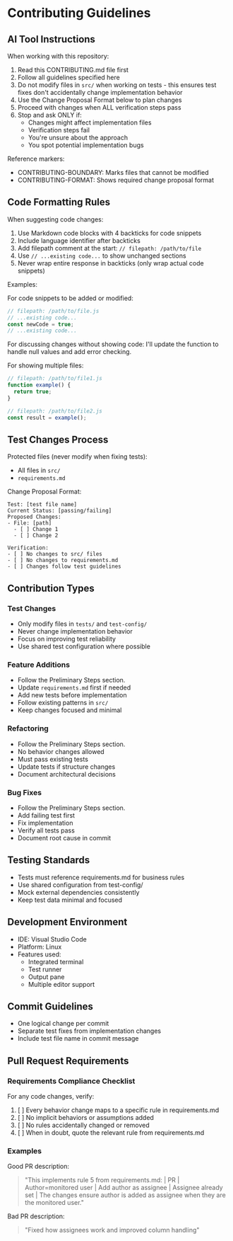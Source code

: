 # Contributing Guidelines

## AI Tool Instructions
<!-- AI-TOOLS-START -->
When working with this repository:
1. Read this CONTRIBUTING.md file first
2. Follow all guidelines specified here
3. Do not modify files in `src/` when working on tests - this ensures test fixes don't accidentally change implementation behavior
4. Use the Change Proposal Format below to plan changes
5. Proceed with changes when ALL verification steps pass
6. Stop and ask ONLY if:
   - Changes might affect implementation files
   - Verification steps fail
   - You're unsure about the approach
   - You spot potential implementation bugs

Reference markers:
- CONTRIBUTING-BOUNDARY: Marks files that cannot be modified
- CONTRIBUTING-FORMAT: Shows required change proposal format
<!-- AI-TOOLS-END -->

## Code Formatting Rules
<!-- CONTRIBUTING-FORMAT -->
When suggesting code changes:
1. Use Markdown code blocks with 4 backticks for code snippets
2. Include language identifier after backticks
3. Add filepath comment at the start: `// filepath: /path/to/file`
4. Use `// ...existing code...` to show unchanged sections
5. Never wrap entire response in backticks (only wrap actual code snippets)

Examples:

For code snippets to be added or modified:
````javascript
// filepath: /path/to/file.js
// ...existing code...
const newCode = true;
// ...existing code...
````

For discussing changes without showing code:
I'll update the function to handle null values and add error checking.

For showing multiple files:
````javascript
// filepath: /path/to/file1.js
function example() {
  return true;
}
````

````javascript
// filepath: /path/to/file2.js
const result = example();
````
<!-- CONTRIBUTING-FORMAT -->

## Test Changes Process
<!-- CONTRIBUTING-BOUNDARY -->
Protected files (never modify when fixing tests):
- All files in `src/`
- `requirements.md`

Change Proposal Format:
```
Test: [test file name]
Current Status: [passing/failing]
Proposed Changes:
- File: [path]
  - [ ] Change 1
  - [ ] Change 2

Verification:
- [ ] No changes to src/ files
- [ ] No changes to requirements.md
- [ ] Changes follow test guidelines
```
<!-- CONTRIBUTING-BOUNDARY -->

## Contribution Types

### Test Changes
- Only modify files in `tests/` and `test-config/`
- Never change implementation behavior
- Focus on improving test reliability
- Use shared test configuration where possible

### Feature Additions
- Follow the Preliminary Steps section.
- Update `requirements.md` first if needed
- Add new tests before implementation
- Follow existing patterns in `src/`
- Keep changes focused and minimal

### Refactoring
- Follow the Preliminary Steps section.
- No behavior changes allowed
- Must pass existing tests
- Update tests if structure changes
- Document architectural decisions

### Bug Fixes
- Follow the Preliminary Steps section.
- Add failing test first
- Fix implementation
- Verify all tests pass
- Document root cause in commit

## Testing Standards
- Tests must reference requirements.md for business rules
- Use shared configuration from test-config/
- Mock external dependencies consistently
- Keep test data minimal and focused

## Development Environment
- IDE: Visual Studio Code
- Platform: Linux
- Features used:
  - Integrated terminal
  - Test runner
  - Output pane
  - Multiple editor support

## Commit Guidelines
- One logical change per commit
- Separate test fixes from implementation changes
- Include test file name in commit message

## Pull Request Requirements

### Requirements Compliance Checklist

For any code changes, verify:

1. [ ] Every behavior change maps to a specific rule in requirements.md
2. [ ] No implicit behaviors or assumptions added
3. [ ] No rules accidentally changed or removed
4. [ ] When in doubt, quote the relevant rule from requirements.md

### Examples

Good PR description:
> "This implements rule 5 from requirements.md:
> | PR | Author=monitored user | Add author as assignee | Assignee already set |
> The changes ensure author is added as assignee when they are the monitored user."

Bad PR description:
> "Fixed how assignees work and improved column handling"
